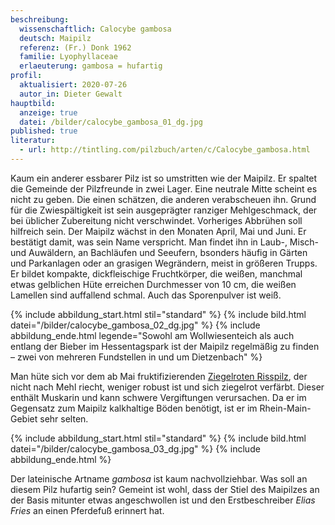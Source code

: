 ```yaml
---
beschreibung:
  wissenschaftlich: Calocybe gambosa
  deutsch: Maipilz
  referenz: (Fr.) Donk 1962
  familie: Lyophyllaceae
  erlaeuterung: gambosa = hufartig
profil:
  aktualisiert: 2020-07-26
  autor_in: Dieter Gewalt
hauptbild:
  anzeige: true
  datei: /bilder/calocybe_gambosa_01_dg.jpg
published: true
literatur:
  - url: http://tintling.com/pilzbuch/arten/c/Calocybe_gambosa.html
---
```

Kaum ein anderer essbarer Pilz ist so umstritten wie der Maipilz. Er spaltet die Gemeinde der Pilzfreunde in zwei Lager. Eine neutrale Mitte scheint es nicht zu geben. Die einen schätzen, die anderen verabscheuen ihn. Grund für die Zwiespältigkeit ist sein ausgeprägter ranziger Mehlgeschmack, der bei üblicher Zubereitung nicht verschwindet. Vorheriges Abbrühen soll hilfreich sein. Der Maipilz wächst in den Monaten April, Mai und Juni. Er bestätigt damit, was sein Name verspricht. Man findet ihn in Laub-, Misch- und Auwäldern, an Bachläufen und Seeufern, bsonders häufig in Gärten und Parkanlagen oder an grasigen Wegrändern, meist in größeren Trupps. Er bildet kompakte, dickfleischige Fruchtkörper, die weißen, manchmal etwas gelblichen Hüte erreichen Durchmesser von 10 cm, die weißen Lamellen sind auffallend schmal. Auch das Sporenpulver ist weiß. 

{% include abbildung_start.html stil="standard" %}
{% include bild.html datei="/bilder/calocybe_gambosa_02_dg.jpg" %}
{% include abbildung_ende.html legende="Sowohl am Wollwiesenteich als auch entlang der Bieber im Hessentagspark ist der Maipilz regelmäßig zu finden – zwei von mehreren Fundstellen in und um Dietzenbach" %}

Man hüte sich vor dem ab Mai fruktifizierenden [Ziegelroten Risspilz](/pilze/inocybe-erubescens-ziegelroter-risspilz), der nicht nach Mehl riecht, weniger robust ist und sich ziegelrot verfärbt. Dieser enthält Muskarin und kann schwere Vergiftungen verursachen. Da er im Gegensatz zum Maipilz kalkhaltige Böden benötigt, ist er im Rhein-Main-Gebiet sehr selten.

{% include abbildung_start.html stil="standard" %}
{% include bild.html datei="/bilder/calocybe_gambosa_03_dg.jpg" %}
{% include abbildung_ende.html %}

Der lateinische Artname *gambosa* ist kaum nachvollziehbar. Was soll an diesem Pilz hufartig sein? Gemeint ist wohl, dass der Stiel des Maipilzes an der Basis mitunter etwas angeschwollen ist und den Erstbeschreiber *Elias Fries* an einen Pferdefuß erinnert hat.